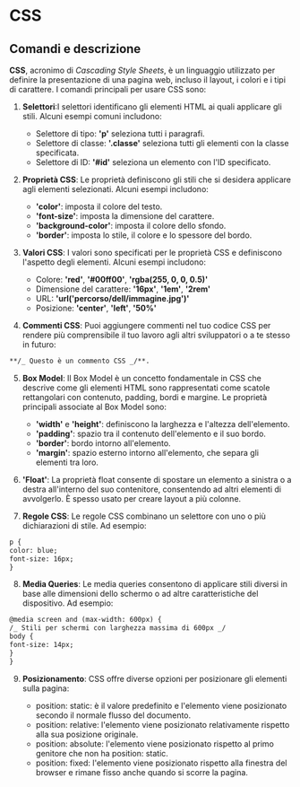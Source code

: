 <!-- @format -->

# CSS

## Comandi e descrizione

**CSS**, acronimo di _Cascading Style Sheets_, è un linguaggio utilizzato per definire la presentazione di una pagina web, incluso il layout, i colori e i tipi di carattere.
I comandi principali per usare CSS sono:

1. **Selettori**:I selettori identificano gli elementi HTML ai quali applicare gli stili. Alcuni esempi comuni includono:

   - Selettore di tipo: **'p'** seleziona tutti i paragrafi.
   - Selettore di classe: **'.classe'** seleziona tutti gli elementi con la classe specificata.
   - Selettore di ID: **'#id'** seleziona un elemento con l'ID
     specificato.

2. **Proprietà CSS**: Le proprietà definiscono gli stili che si desidera applicare agli elementi selezionati. Alcuni esempi includono:

   - **'color'**: imposta il colore del testo.
   - **'font-size'**: imposta la dimensione del carattere.
   - **'background-color'**: imposta il colore dello sfondo.
   - **'border'**: imposta lo stile, il colore e lo spessore del bordo.

3. **Valori CSS**: I valori sono specificati per le proprietà CSS e definiscono l'aspetto degli elementi. Alcuni esempi includono:

   - Colore: **'red'**, **'#00ff00'**, **'rgba(255, 0, 0, 0.5)'**
   - Dimensione del carattere: **'16px'**, **'1em'**, **'2rem'**
   - URL: **'url('percorso/dell/immagine.jpg')'**
   - Posizione: **'center'**, **'left'**, **'50%'**

4. **Commenti CSS**: Puoi aggiungere commenti nel tuo codice CSS per rendere più comprensibile il tuo lavoro agli altri sviluppatori o a te stesso in futuro:

```markdown
**/_ Questo è un commento CSS _/**.
```

5. **Box Model**: Il Box Model è un concetto fondamentale in CSS che descrive come gli elementi HTML sono rappresentati come scatole rettangolari con contenuto, padding, bordi e margine. Le proprietà principali associate al Box Model sono:

   - **'width'** e **'height'**: definiscono la larghezza e l'altezza dell'elemento.
   - **'padding'**: spazio tra il contenuto dell'elemento e il suo bordo.
   - **'border'**: bordo intorno all'elemento.
   - **'margin'**: spazio esterno intorno all'elemento, che separa gli elementi tra loro.

6. **'Float'**: La proprietà float consente di spostare un elemento a sinistra o a destra all'interno del suo contenitore, consentendo ad altri elementi di avvolgerlo. È spesso usato per creare layout a più colonne.

7. **Regole CSS**: Le regole CSS combinano un selettore con uno o più dichiarazioni di stile. Ad esempio:

```markdown
p {
color: blue;
font-size: 16px;
}
```

8. **Media Queries**: Le media queries consentono di applicare stili diversi in base alle dimensioni dello schermo o ad altre caratteristiche del dispositivo. Ad esempio:

```markdown
@media screen and (max-width: 600px) {
/_ Stili per schermi con larghezza massima di 600px _/
body {
font-size: 14px;
}
}
```

9. **Posizionamento**: CSS offre diverse opzioni per posizionare gli elementi sulla pagina:

   - position: static: è il valore predefinito e l'elemento viene posizionato secondo il normale flusso del documento.
   - position: relative: l'elemento viene posizionato relativamente rispetto alla sua posizione originale.
   - position: absolute: l'elemento viene posizionato rispetto al primo genitore che non ha position: static.
   - position: fixed: l'elemento viene posizionato rispetto alla finestra del browser e rimane fisso anche quando si scorre la pagina.
